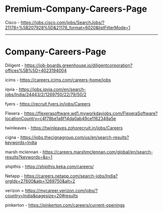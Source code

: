 # Premium-Company-Careers-Page

Cisco - https://jobs.cisco.com/jobs/SearchJobs/?21178=%5B207928%5D&21178_format=6020&listFilterMode=1


------------------------------------------------------------------------------------------------------------------------------

# Company-Careers-Page

Diligent - https://job-boards.greenhouse.io/diligentcorporation?offices%5B%5D=4023194004

icims - https://careers.icims.com/careers-home/jobs

iqvia - https://jobs.iqvia.com/en/search-jobs/India/24443/2/1269750/22/79/50/2

fyers - https://recruit.fyers.in/jobs/Careers

Flexera - https://flexerasoftware.wd1.myworkdayjobs.com/FlexeraSoftware?locationCountry=c4f78be1a8f14da0ab49ce1162348a5e

twinleaves - https://twinleaves.zohorecruit.in/jobs/Careers

cigna - https://jobs.thecignagroup.com/us/en/search-results?keywords=India

marsh mclennan - https://careers.marshmclennan.com/global/en/search-results?keywords=&s=1

shipthis - https://shipthis.keka.com/careers/

Netapp - https://careers.netapp.com/search-jobs/India?orgIds=27600&alp=1269750&alt=2

verizon = https://mycareer.verizon.com/jobs/?country=India&pagesize=20#results

pinkerton - https://pinkerton.com/careers/current-openings
